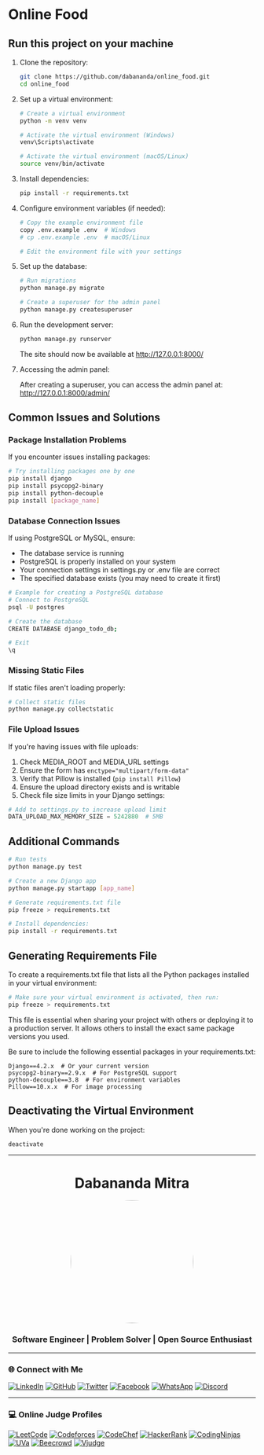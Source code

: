 # Online Food

## Run this project on your machine

1. Clone the repository:
   ```bash
   git clone https://github.com/dabananda/online_food.git
   cd online_food
   ```

2. Set up a virtual environment:
   ```bash
   # Create a virtual environment
   python -m venv venv

   # Activate the virtual environment (Windows)
   venv\Scripts\activate
   
   # Activate the virtual environment (macOS/Linux)
   source venv/bin/activate
   ```

3. Install dependencies:
   ```bash
   pip install -r requirements.txt
   ```

4. Configure environment variables (if needed):
   ```bash
   # Copy the example environment file
   copy .env.example .env  # Windows
   # cp .env.example .env  # macOS/Linux

   # Edit the environment file with your settings
   ```

5. Set up the database:
   ```bash
   # Run migrations
   python manage.py migrate

   # Create a superuser for the admin panel
   python manage.py createsuperuser
   ```

6. Run the development server:
   ```bash
   python manage.py runserver
   ```

   The site should now be available at http://127.0.0.1:8000/

7. Accessing the admin panel:
   
   After creating a superuser, you can access the admin panel at:
   http://127.0.0.1:8000/admin/

## Common Issues and Solutions

### Package Installation Problems

If you encounter issues installing packages:

```bash
# Try installing packages one by one
pip install django
pip install psycopg2-binary
pip install python-decouple
pip install [package_name]
```

### Database Connection Issues

If using PostgreSQL or MySQL, ensure:
- The database service is running
- PostgreSQL is properly installed on your system
- Your connection settings in settings.py or .env file are correct
- The specified database exists (you may need to create it first)

```bash
# Example for creating a PostgreSQL database
# Connect to PostgreSQL
psql -U postgres

# Create the database
CREATE DATABASE django_todo_db;

# Exit
\q
```

### Missing Static Files

If static files aren't loading properly:

```bash
# Collect static files
python manage.py collectstatic
```

### File Upload Issues

If you're having issues with file uploads:

1. Check MEDIA_ROOT and MEDIA_URL settings
2. Ensure the form has `enctype="multipart/form-data"`
3. Verify that Pillow is installed (`pip install Pillow`)
4. Ensure the upload directory exists and is writable
5. Check file size limits in your Django settings:

```python
# Add to settings.py to increase upload limit
DATA_UPLOAD_MAX_MEMORY_SIZE = 5242880  # 5MB
```

## Additional Commands

```bash
# Run tests
python manage.py test

# Create a new Django app
python manage.py startapp [app_name]

# Generate requirements.txt file
pip freeze > requirements.txt

# Install dependencies:
pip install -r requirements.txt
```

## Generating Requirements File

To create a requirements.txt file that lists all the Python packages installed in your virtual environment:

```bash
# Make sure your virtual environment is activated, then run:
pip freeze > requirements.txt
```

This file is essential when sharing your project with others or deploying it to a production server. It allows others to install the exact same package versions you used.

Be sure to include the following essential packages in your requirements.txt:
```
Django==4.2.x  # Or your current version
psycopg2-binary==2.9.x  # For PostgreSQL support
python-decouple==3.8  # For environment variables
Pillow==10.x.x  # For image processing
```

## Deactivating the Virtual Environment

When you're done working on the project:

```bash
deactivate
```

---

<div align="center">
<h1> Dabananda Mitra </h1>
</div>

<div align="center">
  <img src="https://res.cloudinary.com/djz3p8sux/image/upload/v1742125099/dabananda_mitra_formal_Small_1x1_o8uxit.png" width="250" height="250" style="border-radius: 50%">
</div>

<h3 align="center">Software Engineer | Problem Solver | Open Source Enthusiast</h3>

---

### 🌐 Connect with Me

[![LinkedIn](https://img.shields.io/badge/LinkedIn-0077B5?style=for-the-badge&logo=linkedin&logoColor=white)](https://www.linkedin.com/in/dabananda) [![GitHub](https://img.shields.io/badge/GitHub-181717?style=for-the-badge&logo=github&logoColor=white)](https://github.com/dabananda) [![Twitter](https://img.shields.io/badge/X-000000?style=for-the-badge&logo=x&logoColor=white)](https://x.com/dabanandamitra) [![Facebook](https://img.shields.io/badge/Facebook-1877F2?style=for-the-badge&logo=facebook&logoColor=white)](https://www.facebook.om/imdmitra/) [![WhatsApp](https://img.shields.io/badge/WhatsApp-25D366?style=for-the-badge&logo=whatsapp&logoColor=white)](https://wa.me/8801304080014) [![Discord](https://img.shields.io/badge/Discord-5865F2?style=for-the-badge&logo=discord&logoColor=white)](https://discordapp.com/users/dabanandamitra)

---

### 💻 Online Judge Profiles

[![LeetCode](https://img.shields.io/badge/-LeetCode-FFA116?style=for-the-badge)](https://leetcode.com/u/dabananda/) [![Codeforces](https://img.shields.io/badge/-Codeforces-1F8ACB?style=for-the-badge)](https://codeforces.com/profile/dabananda) [![CodeChef](https://img.shields.io/badge/-CodeChef-5B4638?style=for-the-badge)](https://www.codechef.com/users/dabananda) [![HackerRank](https://img.shields.io/badge/-HackerRank-00EA64?style=for-the-badge)](https://www.hackerrank.com/profile/dabananda) [![CodingNinjas](https://img.shields.io/badge/-Coding_Ninjas-FFA500?style=for-the-badge)](https://www.naukri.com/code360/profile/48a35475-0af2-4d4e-8f26-2d793b64843a) [![UVa](https://img.shields.io/badge/-UVa-00B388?style=for-the-badge)](https://uhunt.onlinejudge.org/id/1167157) [![Beecrowd](https://img.shields.io/badge/-Beecrowd-009688?style=for-the-badge)](https://judge.beecrowd.com/en/profile/467832) [![Vjudge](https://img.shields.io/badge/-Vjudge-8A2BE2?style=for-the-badge)](https://vjudge.net/user/dabanandamitra)
